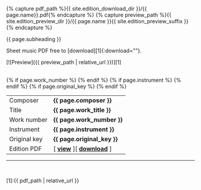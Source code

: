 {% capture pdf_path %}{{ site.edition_download_dir }}/{{ page.name}}.pdf{% endcapture %}
{% capture preview_path %}{{ site.edition_preview_dir }}/{{ page.name }}{{ site.edition_preview_suffix }}{% endcapture %}

{{ page.subheading }}

Sheet music PDF free to [download][1]{:download=""}.

[![Preview]({{ preview_path | relative_url }})][1]


<br>


<table>
  <tbody>
    <tr>
      <td>Composer </td><td><b>{{ page.composer }}</b></td>
    </tr>
    <tr>
      <td>Title </td><td><b>{{ page.work_title }}</b></td>
    </tr>
    {% if page.work_number %}
      <tr>
        <td>Work number </td><td><b>{{ page.work_number }}</b></td>
      </tr>
    {% endif %}
    {% if page.instrument %}
      <tr>
        <td>Instrument </td><td><b>{{ page.instrument }}</b></td>
      </tr>
    {% endif %}
    {% if page.original_key %}
      <tr>
        <td>Original key </td><td><b>{{ page.original_key }}</b></td>
      </tr>
    {% endif %}
    <tr>
      <td>Edition PDF </td><td>[ <a href="{{ pdf_path | relative_url }}" target="_blank"><b>view</b></a> ][ <a href="{{ pdf_path | relative_url }}" download><b>download</b></a> ]</td>
    </tr>
  </tbody>
</table>

___
<br>



[1]:{{ pdf_path | relative_url }}